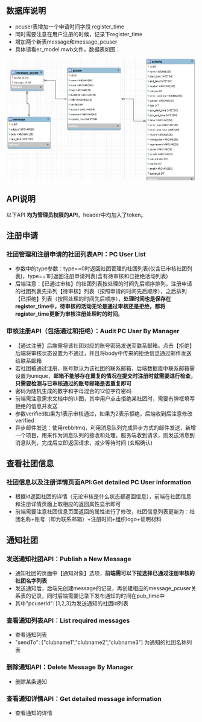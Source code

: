 ## 数据库说明
- pcuser表增加一个申请时间字段 register_time
- 同时需要注意在用户注册的时候，记录下register_time
- 增加两个新表message和message_pcuser
- 具体请看er_model.mwb文件，数据表如图：

![er_diagram](../picture/er_diagram.png)

## API说明
以下API **均为管理员权限的API**，header中均加入了token。

## 注册申请
### 社团管理和注册申请的社团列表API：PC User List
- 参数中的type参数：type==0时返回社团管理的社团列表(仅含已审核社团列表)，type==1时返回注册申请列表(含有待审核和已拒绝活动列表)
- 后端注意：【已通过审核】的社团列表按处理的时间先后顺序排列，注册申请的社团列表先排列【待审核】列表（按照申请的时间先后顺序），之后排列【已拒绝】列表（按照处理的时间先后顺序），**处理时间也是保存在register_time中，待审核的活动无论是通过审核还是拒绝，都将register_time更新为审核注册处理时的时间**。

### 审核注册API（包括通过和拒绝）：Audit PC User By Manager
- 【通过注册】后端需将该社团对应的账号密码发送至联系邮箱。点击【拒绝】后端将审核状态设置为不通过，并且将body中传来的拒绝信息通过邮件发送给联系邮箱
- 若社团被通过注册，账号默认为该社团的联系邮箱，后端数据库中联系邮箱需设置为unique，**邮箱不能够存在重复的情况在提交时注册时就需要进行检查，只需要检测与已审核通过的账号邮箱是否重复即可**
- 密码为随机生成的数字和字母混合的12位字符密码
- 前端需注意需求文档中的UI图，其中用户点击拒绝某社团时，需要有弹框填写拒绝的信息并发送
- 参数verified如果为1表示审核通过，如果为2表示拒绝，后端收到后注意修改verified
- 异步邮件发送：使用rebbitmq，利用消息队列完成异步方式的邮件发送，新增一个项目，用来作为消息队列的接收和处理，服务端收到请求，则发送消息到消息队列，完成后立即返回请求，减少等待时间 (玄昭确认)

## 查看社团信息
### 社团信息以及注册详情页面API:Get detailed PC User information
- 根据id返回社团的详情（无论审核是什么状态都返回信息），前端在社团信息和注册详情页面上取相应的返回属性显示即可
- 前端需要注意社团信息页面返回的属性进行了修改，社团信息列表更新为：社团名称+账号（即为联系邮箱）+注册时间+组织logo+证明材料

## 通知社团
### 发送通知社团API：Publish a New Message
- 通知社团的页面中【通知对象】选项，**前端需可以下拉选择已通过注册审核的社团名字列表**
- 发送通知后，后端先创建message的记录，再创建相应的message_pcuser关系表的记录，同时后端需要记录下发布通知的时间在pub_time中
- 其中"pcuserId": [1,2,3]为发送通知的社团id列表

### 查看通知列表API：List required messages 
- 查看通知列表
- "sendTo": ["clubname1","clubname2","clubname3"] 为通知的社团名称列表

### 删除通知API：Delete Message By Manager 
- 删除某条通知

### 查看通知详情API：Get detailed message information
- 查看通知的详情
